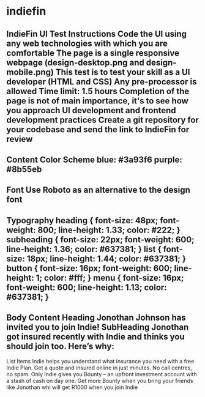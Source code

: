 # indiefin

IndieFin UI Test
Instructions
Code the UI using any web technologies with which you are comfortable
The page is a single responsive webpage (design-desktop.png and design-mobile.png)
This test is to test your skill as a UI developer (HTML and CSS)
Any pre-processor is allowed
Time limit: 1.5 hours
Completion of the page is not of main importance, it's to see how you approach UI development and frontend development practices
Create a git repository for your codebase and send the link to IndieFin for review
-----
Content
Color Scheme
blue: #3a93f6
purple: #8b55eb
-----
Font
Use Roboto as an alternative to the design font
-----
Typography
heading { font-size: 48px; font-weight: 800; line-height: 1.33; color: #222; }
subheading { font-size: 22px; font-weight: 600; line-height: 1.36; color: #637381; }
list { font-size: 18px; line-height: 1.44; color: #637381; }
button { font-size: 16px; font-weight: 600; line-height: 1; color: #fff; }
menu { font-size: 16px; font-weight: 600; line-height: 1.13; color: #637381; }
-----
Body Content
Heading
Jonothan Johnson has invited you to join Indie!
SubHeading
Jonothan got insured recently with Indie and thinks you should join too. Here’s why:
-----
List Items
Indie helps you understand what insurance you need with a free Indie Plan.
Get a quote and insured online in just minutes. No call centres, no spam.
Only Indie gives you Bounty – an upfront investment account with a stash of cash on day one.
Get more Bounty when you bring your friends like Jonothan whi will get R1000 when you join Indie

